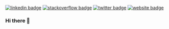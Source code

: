 
[![linkedin badge](https://img.shields.io/badge/Deepak_Kumrawat-30302f?style=flat&logo=linkedin)](https://www.linkedin.com/in/deepak-kumrawat/)
[![stackoverflow badge](https://img.shields.io/badge/Deepak_Kumrawat-30302f?style=flat&logo=stackoverflow)](https://stackoverflow.com/users/11618893/deepak-kumrawat?tab=profile)
[![twitter badge](https://img.shields.io/badge/@kumrawat2607-30302f?style=flat&logo=twitter)](https://twitter.com/kumrawat2607)
[![website badge](https://img.shields.io/badge/deepak2607.github.io/-30302f?style=flat&logo=website)](https://deepak2607.github.io/)

### Hi there 👋



<!--
**Deepak2607/Deepak2607** is a ✨ _special_ ✨ repository because its `README.md` (this file) appears on your GitHub profile.

Here are some ideas to get you started:

- 🔭 I’m currently working on ...
- 🌱 I’m currently learning ...
- 👯 I’m looking to collaborate on ...
- 🤔 I’m looking for help with ...
- 💬 Ask me about ...
- 📫 How to reach me: ...
- 😄 Pronouns: ...
- ⚡ Fun fact: ...
-->
